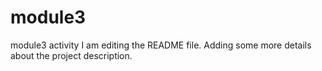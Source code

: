 # module3
module3 activity
I am editing the README file. Adding some more details about the project description.

